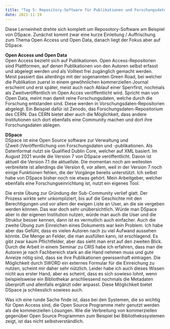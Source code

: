 ```yaml
---
title: "Tag 5: Repository-Software für Publikationen und Forschungsdaten"
date: 2021-11-19
--- 
```


Diese Lerneinheit drehte sich komplett um Reposotory-Software am Beispiel von DSpace. Zunächst kommt zwar eine kurze Einleitung / Auffrischung zum Thema Open Access und Open Data, danach liegt der Fokus aber auf DSpace.  

**Open Access und Open Data** <br>
Open Access bezieht sich auf Publikationen. Open Access-Repositorien sind Plattformen, auf denen Publikationen von den Autoren selbst erfasst und abgelegt werden und als Volltext frei zugänglich gemacht werden. Meist passiert das allerdings mit der sogenannten Green Road, bei welcher die Publikation zuerst in einem gewöhnlichen kommerziellen Journal erscheint und erst später, meist auch nach Ablauf einer Sperrfirst, nochmals als Zweitveröffentlich im Open Acces veröffentlicht wird. Spricht man von Open Data, meint man damit reine Forschungsdaten, welche durch die Forschung entstanden sind. Diese werden in Vorschungsdaten-Repositorien abgelegt. Ein Beispiel dafür ist Zenodo, das Forschungsdaten-Repositorium des CERN. Das CERN bietet aber auch die Möglichkeit, dass andere Institutionen sich dort ebenfalls eine Community machen und dort ihre Forschungsdaten ablegen. 

**DSpace** <br>
DSpace ist eine Open Source software zur Verwaltung und (Zweit-)Veröffentlichung von Forschungsdaten und -publikationen. Als Datenformat nutzt sie Qualified Dublin Core, welcher auf XML basiert. Im August 2021 wurde die Version 7 von DSpace veröffentlicht. Davon ist aktuell die Version 7.1 die aktuellste. Die momentan noch am weitesten verbreitete ist allerdings die Version 6, vor allem, weil in der Version 7 noch einige Funktionen fehlen, die der Vorgänge bereits unterstützt. Ich selbst habe von DSpace bisher noch nie etwas gehört. Mein Arbeitgeber, welcher ebenfalls eine Forschungseinrichtung ist, nutzt ein eigenes Tool.

Die erste Übung zur Gründung der Sub-Community verlief glatt. Der Prozess wirkte sehr unkompliziert, bis auf die Geschichte mit den Berechtigungen und vor allem der ewigen Liste an User, an die sie vergeben werden können. Das war doch sehr unübersichtlich. Würde man DSpace aber in der eigenen Institution nutzen, würde man auch die User und die Struktur besser kennen, dann ist es vermutlich auch einfacher. Auch die zweite Übung zum Einreichen eines Dokuments war kein Problem. Ich habe aber das Gefühl, dass es vielen Autoren nach zu viel Aufwand aussehen könnte. Die Menge an Felder, die man ausfüllen kann, ist erschlagend. Es gibt zwar kaum Pflichtfelder, aber das sieht man erst auf den zweiten Blick. Durch die Arbeit in einem Seminar zu CRIS habe ich erfahren, dass man die Autoren je nach Fachbereich stark an die Hand nehmen muss und gute Anreize nötig sind, dass sie ihre Publikationen gewissenhaft eintragen. Die Möglichkeit durch SWORD ein externes Formular für die Einreichung zu nutzen, scheint mir daher sehr nützlich. Leider habe ich auch dieses Wissen nicht aus erster Hand, aber es scheint, dass es sich sowieso lohnt, wenn beispielsweise ein Bibliothekar anschliessend nochmals die Metadaten überprüft und allenfalls ergänzt oder anpasst. Diese Möglichkeit bietet DSpace ja schliesslich sowieso auch. 

Was ich eine runde Sache finde ist, dass bei den Systemen, die so wichtig für Open Access sind, die Open Source Programme mehr genutzt werden als die kommerziellen Lösungen. Wie die Verbreitung von kommerziellen gegenüber Open Source Programmen zum Beispiel bei Bibliothekssystemen zeigt, ist das nicht selbstverständlich.
